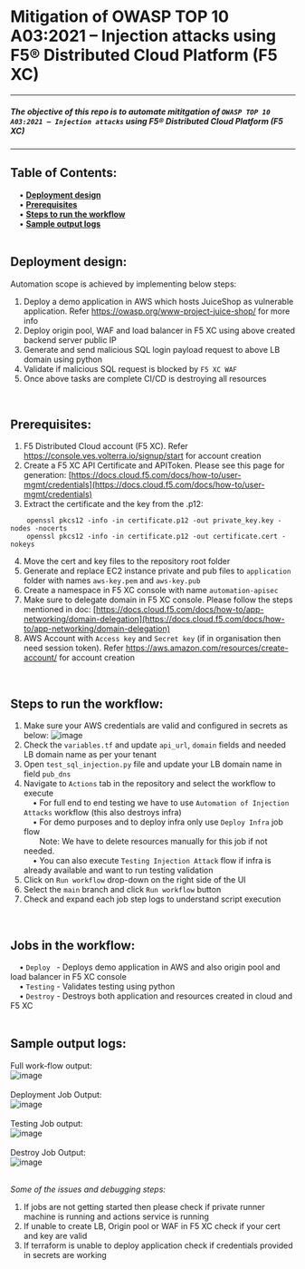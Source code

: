 # Mitigation of OWASP TOP 10 A03:2021 – Injection attacks using F5® Distributed Cloud Platform (F5 XC) #
---
##### The objective of this repo is to automate mititgation of `OWASP TOP 10 A03:2021 – Injection attacks` using F5® Distributed Cloud Platform (F5 XC)
---
**Table of Contents:** <br />
---
&nbsp;&nbsp;&nbsp;&nbsp;•	**[Deployment design](#deployment-design)** <br />
&nbsp;&nbsp;&nbsp;&nbsp;•	**[Prerequisites](#prerequisites)** <br />
&nbsp;&nbsp;&nbsp;&nbsp;•	**[Steps to run the workflow](#steps-to-run-the-workflow)** <br />
&nbsp;&nbsp;&nbsp;&nbsp;•	**[Sample output logs](#sample-output-logs)** <br />
<br />


**Deployment design:**<br />
---
Automation scope is achieved by implementing below steps: <br />
1.	Deploy a demo application in AWS which hosts JuiceShop as vulnerable application. Refer https://owasp.org/www-project-juice-shop/ for more info <br />
2.	Deploy origin pool, WAF and load balancer in F5 XC using above created backend server public IP <br />
3.	Generate and send malicious SQL login payload request to above LB domain using python <br />
4.	Validate if malicious SQL request is blocked by `F5 XC WAF` <br />
5.  Once above tasks are complete CI/CD is destroying all resources <br />
<br />

**Prerequisites:**<br />
---
1.	F5 Distributed Cloud account (F5 XC). Refer https://console.ves.volterra.io/signup/start for account creation <br />
2.	Create a F5 XC API Certificate and APIToken. Please see this page for generation: [https://docs.cloud.f5.com/docs/how-to/user-mgmt/credentials](https://docs.cloud.f5.com/docs/how-to/user-mgmt/credentials) <br />
3.	Extract the certificate and the key from the .p12: <br />
```
    openssl pkcs12 -info -in certificate.p12 -out private_key.key -nodes -nocerts
    openssl pkcs12 -info -in certificate.p12 -out certificate.cert -nokeys
```
4.	Move the cert and key files to the repository root folder <br />
5.	Generate and replace EC2 instance private and pub files to `application` folder with names `aws-key.pem` and `aws-key.pub`  <br />
6.	Create a namespace in F5 XC console with name `automation-apisec` <br />
7.	Make sure to delegate domain in F5 XC console. Please follow the steps mentioned in doc: [https://docs.cloud.f5.com/docs/how-to/app-networking/domain-delegation](https://docs.cloud.f5.com/docs/how-to/app-networking/domain-delegation) <br />
8.	AWS Account with `Access key` and `Secret key` (if in organisation then need session token). Refer https://aws.amazon.com/resources/create-account/ for account creation <br />
<br />

**Steps to run the workflow:**<br />
---
1.	Make sure your AWS credentials are valid and configured in secrets as below:
![image](https://user-images.githubusercontent.com/6093830/203716693-67fbc040-d835-46d5-94ec-8db8adaa02dc.png) <br />
2.	Check the `variables.tf` and update `api_url`, `domain` fields and needed LB domain name as per your tenant <br />
3.	Open `test_sql_injection.py` file and update your LB domain name in field `pub_dns` <br />
4.	Navigate to `Actions` tab in the repository and select the workflow to execute <br />
&nbsp;&nbsp;&nbsp;&nbsp;• For full end to end testing we have to use `Automation of Injection Attacks` workflow (this also destroys infra) <br />
&nbsp;&nbsp;&nbsp;&nbsp;• For demo purposes and to deploy infra only use `Deploy Infra` job flow <br />
&nbsp;&nbsp;&nbsp;&nbsp;&nbsp;&nbsp; Note: We have to delete resources manually for this job if not needed.<br />
&nbsp;&nbsp;&nbsp;&nbsp;• You can also execute `Testing Injection Attack` flow if infra is already available and want to run testing validation
5.	Click on `Run workflow` drop-down on the right side of the UI <br />
6.	Select the `main` branch and click `Run workflow` button <br />
7.	Check and expand each job step logs to understand script execution <br />
<br />

**Jobs in the workflow:**<br />
---
&nbsp;&nbsp;&nbsp;&nbsp;• `Deploy ` - Deploys demo application in AWS and also origin pool and load balancer in F5 XC console <br />
&nbsp;&nbsp;&nbsp;&nbsp;• `Testing` - Validates testing using python <br />
&nbsp;&nbsp;&nbsp;&nbsp;• `Destroy` - Destroys both application and resources created in cloud and F5 XC <br />
<br />

**Sample output logs:**<br />
---
Full work-flow output:<br />
![image](https://user-images.githubusercontent.com/6093830/203716947-fe1307e9-37ec-4bf6-91a3-87ea63f67e12.png) <br />
<br />
Deployment Job Output: <br />
![image](https://user-images.githubusercontent.com/6093830/203717036-9234f6f8-97d8-4d9c-bd31-05b92b37b8c0.png) <br />
<br />
Testing Job output: <br />
![image](https://user-images.githubusercontent.com/6093830/203717213-cde2b3bc-8cb4-49cc-9dd4-9fa005ffe921.png) <br />
<br />
Destroy Job Output: <br />
![image](https://user-images.githubusercontent.com/6093830/203717267-af99f749-c4b2-4f9e-86d4-453062d0e487.png) <br />
<br />


*Some of the issues and debugging steps:*<br />
1. If jobs are not getting started then please check if private runner machine is running and actions service is running
2. If unable to create LB, Origin pool or WAF in F5 XC check if your cert and key are valid
3. If terraform is unable to deploy application check if credentials provided in secrets are working
